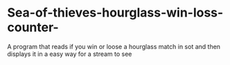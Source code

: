 # Sea-of-thieves-hourglass-win-loss-counter-
A program that reads if you win or loose a hourglass match in sot and then displays it in a easy way for a stream to see
